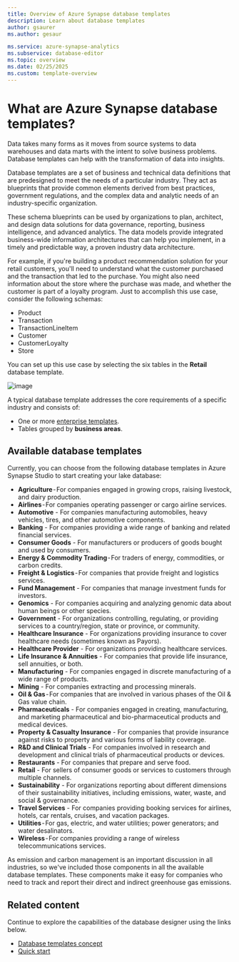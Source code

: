 ```yaml
---
title: Overview of Azure Synapse database templates
description: Learn about database templates
author: gsaurer
ms.author: gesaur

ms.service: azure-synapse-analytics
ms.subservice: database-editor
ms.topic: overview
ms.date: 02/25/2025
ms.custom: template-overview
---
```


# What are Azure Synapse database templates?

Data takes many forms as it moves from source systems to data warehouses and data marts with the intent to solve business problems. Database templates can help with the transformation of data into insights. 

Database templates are a set of business and technical data definitions that are predesigned to meet the needs of a particular industry. They act as blueprints that provide common elements derived from best practices, government regulations, and the complex data and analytic needs of an industry-specific organization. 

These schema blueprints can be used by organizations to plan, architect, and design data solutions for data governance, reporting, business intelligence, and advanced analytics. The data models provide integrated business-wide information architectures that can help you implement, in a timely and predictable way, a proven industry data architecture. 

For example, if you're building a product recommendation solution for your retail customers, you'll need to understand what the customer purchased and the transaction that led to the purchase. You might also need information about the store where the purchase was made, and whether the customer is part of a loyalty program. Just to accomplish this use case, consider the following schemas: 

* Product 
* Transaction 
* TransactionLineItem 
* Customer 
* CustomerLoyalty 
* Store 

You can set up this use case by selecting the six tables in the **Retail** database template. 

![image](https://user-images.githubusercontent.com/84302758/140736847-9d93436d-47b4-4175-8b09-a33de0bcde05.png)

A typical database template addresses the core requirements of a specific industry and consists of: 

* One or more [enterprise templates](concepts-database-templates.md#enterprise-templates).
* Tables grouped by **business areas**.   

## Available database templates 

Currently, you can choose from the following database templates in Azure Synapse Studio to start creating your lake database: 

* **Agriculture** - For companies engaged in growing crops, raising livestock, and dairy production.
* **Airlines** - For companies operating passenger or cargo airline services.
* **Automotive** - For companies manufacturing automobiles, heavy vehicles, tires, and other automotive components.
* **Banking** - For companies providing a wide range of banking and related financial services.
* **Consumer Goods** - For manufacturers or producers of goods bought and used by consumers.
* **Energy & Commodity Trading** - For traders of energy, commodities, or carbon credits.
* **Freight & Logistics** - For companies that provide freight and logistics services.
* **Fund Management** - For companies that manage investment funds for investors.
* **Genomics** - For companies acquiring and analyzing genomic data about human beings or other species.
* **Government** - For organizations controlling, regulating, or providing services to a country/region, state or province, or community.
* **Healthcare Insurance** - For organizations providing insurance to cover healthcare needs (sometimes known as Payors).
* **Healthcare Provider** - For organizations providing healthcare services.
* **Life Insurance & Annuities** - For companies that provide life insurance, sell annuities, or both.
* **Manufacturing** - For companies engaged in discrete manufacturing of a wide range of products.
* **Mining** - For companies extracting and processing minerals.
* **Oil & Gas** - For companies that are involved in various phases of the Oil & Gas value chain.
* **Pharmaceuticals** - For companies engaged in creating, manufacturing, and marketing pharmaceutical and bio-pharmaceutical products and medical devices.
* **Property & Casualty Insurance** - For companies that provide insurance against risks to property and various forms of liability coverage.
* **R&D and Clinical Trials** - For companies involved in research and development and clinical trials of pharmaceutical products or devices.
* **Restaurants** - For companies that prepare and serve food.
* **Retail** - For sellers of consumer goods or services to customers through multiple channels.
* **Sustainability** - For organizations reporting about different dimensions of their sustainability initiatives, including emissions, water, waste, and social & governance.
* **Travel Services** - For companies providing booking services for airlines, hotels, car rentals, cruises, and vacation packages.
* **Utilities** - For gas, electric, and water utilities; power generators; and water desalinators.
* **Wireless** - For companies providing a range of wireless telecommunications services.

As emission and carbon management is an important discussion in all industries, so we've included those components in all the available database templates. These components make it easy for companies who need to track and report their direct and indirect greenhouse gas emissions.

## Related content

Continue to explore the capabilities of the database designer using the links below.
* [Database templates concept](concepts-database-templates.md)
* [Quick start](quick-start-create-lake-database.md)
